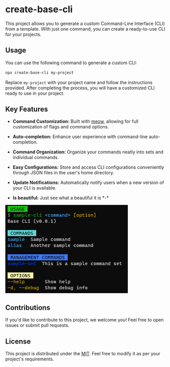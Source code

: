 # create-base-cli 

This project allows you to generate a custom Command-Line Interface (CLI) from a template. With just one command, you can create a ready-to-use CLI for your projects.

## Usage

You can use the following command to generate a custom CLI:

```bash
npx create-base-cli my-project
```

Replace `my-project` with your project name and follow the instructions provided. After completing the process, you will have a customized CLI ready to use in your project.

## Key Features

- **Command Customization:** Built with [meow](https://github.com/sindresorhus/meow), allowing for full customization of flags and command options.

- **Auto-completion:** Enhance user experience with command-line auto-completion.

- **Command Organization:** Organize your commands neatly into sets and individual commands.

- **Easy Configurations:** Store and access CLI configurations conveniently through JSON files in the user's home directory.

- **Update Notifications:** Automatically notify users when a new version of your CLI is available.

- **Is beautiful:** Just see what a beautiful it is \*-\*

![Screenshot](screenshot.png)

## Contributions

If you'd like to contribute to this project, we welcome you! Feel free to open issues or submit pull requests.

## License

This project is distributed under the [MIT](LICENSE). Feel free to modify it as per your project's requirements.
